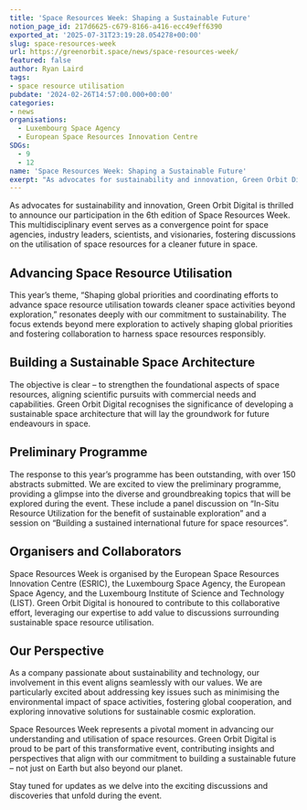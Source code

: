```yaml
---
title: 'Space Resources Week: Shaping a Sustainable Future'
notion_page_id: 217d6625-c679-8166-a416-ecc49eff6390
exported_at: '2025-07-31T23:19:28.054278+00:00'
slug: space-resources-week
url: https://greenorbit.space/news/space-resources-week/
featured: false
author: Ryan Laird
tags:
- space resource utilisation
pubdate: '2024-02-26T14:57:00.000+00:00'
categories:
- news
organisations:
  - Luxembourg Space Agency
  - European Space Resources Innovation Centre
SDGs:
  - 9
  - 12
name: 'Space Resources Week: Shaping a Sustainable Future'
exerpt: "As advocates for sustainability and innovation, Green Orbit Digital is thrilled to announce our participation in the 6th edition of Space Resources Week. This multidisciplinary event serves as a convergence point for space agencies, industry leaders, scientists, and visionaries, fostering discussions on the utilisation of space resources for a cleaner future in space."
---
```


As advocates for sustainability and innovation, Green Orbit Digital is thrilled to announce our participation in the 6th edition of Space Resources Week. This multidisciplinary event serves as a convergence point for space agencies, industry leaders, scientists, and visionaries, fostering discussions on the utilisation of space resources for a cleaner future in space.

## Advancing Space Resource Utilisation 

This year’s theme, “Shaping global priorities and coordinating efforts to advance space resource utilisation towards cleaner space activities beyond exploration,” resonates deeply with our commitment to sustainability. The focus extends beyond mere exploration to actively shaping global priorities and fostering collaboration to harness space resources responsibly.

## Building a Sustainable Space Architecture

The objective is clear – to strengthen the foundational aspects of space resources, aligning scientific pursuits with commercial needs and capabilities. Green Orbit Digital recognises the significance of developing a sustainable space architecture that will lay the groundwork for future endeavours in space.

## Preliminary Programme 

The response to this year’s programme has been outstanding, with over 150 abstracts submitted. We are excited to view the preliminary programme, providing a glimpse into the diverse and groundbreaking topics that will be explored during the event. These include a panel discussion on “In-Situ Resource Utilization for the benefit of sustainable exploration” and a session on “Building a sustained international future for space resources”.

## Organisers and Collaborators 

Space Resources Week is organised by the European Space Resources Innovation Centre (ESRIC), the Luxembourg Space Agency, the European Space Agency, and the Luxembourg Institute of Science and Technology (LIST). Green Orbit Digital is honoured to contribute to this collaborative effort, leveraging our expertise to add value to discussions surrounding sustainable space resource utilisation.

## Our Perspective 

As a company passionate about sustainability and technology, our involvement in this event aligns seamlessly with our values. We are particularly excited about addressing key issues such as minimising the environmental impact of space activities, fostering global cooperation, and exploring innovative solutions for sustainable cosmic exploration.

Space Resources Week represents a pivotal moment in advancing our understanding and utilisation of space resources. Green Orbit Digital is proud to be part of this transformative event, contributing insights and perspectives that align with our commitment to building a sustainable future – not just on Earth but also beyond our planet. 

Stay tuned for updates as we delve into the exciting discussions and discoveries that unfold during the event.
